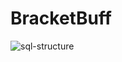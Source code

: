 # BracketBuff
 
![sql-structure](https://user-images.githubusercontent.com/23157776/186820327-65730611-a8d6-42d9-b603-6096c17c029c.png)
